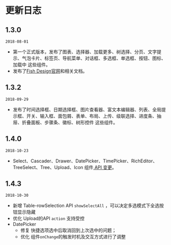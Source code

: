 # 更新日志

<section class="markdown">
  <div class="timeline">
    <div class="timeline-item">
      <div class="timeline-item-tail"></div>
      <div class="timeline-item-head timeline-item-head-blue"></div>
      <div class="timeline-item-content">
      <h2 id="1.3.0">
        <span>1.3.0</span>
      </h2>
      <p>
        <code>2018-08-01</code>
      </p>
      <ul>
        <li> 第一个正式版本，发布了图表、选择器、加载更多、树选择、分页、文字提示、气泡卡片、标签页、导航菜单、对话框、多选框、单选框、按钮、图标、加载中 这些组件。</li>
        <li> 发布了<a href="https://nsfi.github.io/ppfish-components/">Fish Design官网</a>和相关文档。</li>
      </ul>
    </div>
  </div>
  <div class="timeline">
    <div class="timeline-item">
      <div class="timeline-item-tail"></div>
      <div class="timeline-item-head timeline-item-head-blue"></div>
      <div class="timeline-item-content">
      <h2 id="1.3.2">
        <span>1.3.2</span>
      </h2>
      <p>
        <code>2018-09-29</code>
      </p>
      <ul>
        <li> 发布了时间选择框、日期选择框、图片查看器、富文本编辑器、列表、全局提示框、开关、输入框、面包屑、表单、布局、上传、级联选择、进度条、抽屉、折叠面板、步骤条、徽标、树形控件 这些组件。</li>
      </ul>
    </div>
  </div>
  <div class="timeline">
    <div class="timeline-item">
      <div class="timeline-item-tail"></div>
      <div class="timeline-item-head timeline-item-head-blue"></div>
      <div class="timeline-item-content">
      <h2 id="1.4.0">
        <span>1.4.0</span>
      </h2>
      <p>
        <code>2018-10-23</code>
      </p>
      <ul>
        <li> Select、Cascader、Drawer、DatePicker、TimePicker、RichEditor、TreeSelect、Tree、Upload、Icon 组件<a href="https://github.com/NSFI/ppfish-components/blob/feature-1.4/site/docs/1.4%E5%8D%87%E7%BA%A7%E8%AF%B4%E6%98%8E.md"> API 变更</a>。</li>
      </ul>
    </div>
  </div>
  <div class="timeline">
    <div class="timeline-item">
      <div class="timeline-item-tail"></div>
      <div class="timeline-item-head timeline-item-head-blue"></div>
      <div class="timeline-item-content">
      <h2 id="1.4.3">
        <span>1.4.3</span>
      </h2>
      <p>
        <code>2018-10-30</code>
      </p>
      <ul>
        <li>新增 Table-rowSelection API <code>showSelectAll</code> ，可以决定多选模式下全选按钮显示隐藏 </li>
        <li>优化 Upload的API <code>action</code> 支持受控</li>
        <li>DatePicker
        <ul>
        <li>修复 快捷选项选中后取消回到上次选中的问题；</li>
        <li>优化 组件<code>onChange</code>的触发时机及交互方式进行了调整</li>
        </ul>
        </li>
      </ul>
    </div>
  </div>
</section>
